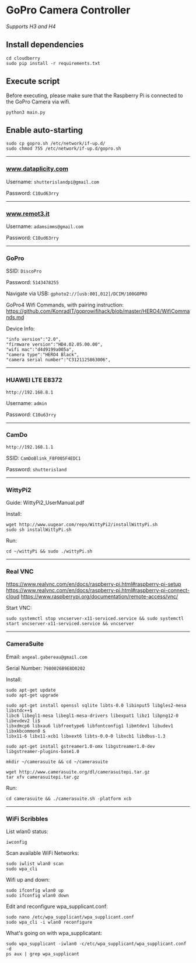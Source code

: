 # GoPro Camera Controller
_Supports H3 and H4_

## Install dependencies

    cd cloudberry
    sudo pip install -r requirements.txt

## Execute script

Before executing, please make sure that the Raspberry Pi is connected to the GoPro Camera via wifi.

    python3 main.py

## Enable auto-starting

    sudo cp gopro.sh /etc/network/if-up.d/
    sudo chmod 755 /etc/network/if-up.d/gopro.sh

---

### www.dataplicity.com

Username: `shutterislandpi@gmail.com`

Password: `C10ud63rry`

---

### www.remot3.it

Username: `adamsimms@gmail.com`

Password: `C10ud63rry`

---

### GoPro
SSID: `DiscoPro`

Password: `5143478255`

Navigate via USB: `gphoto2://[usb:001,012]/DCIM/100GOPRO`

GoPro4 Wifi Commands, with pairing instruction: 
    https://github.com/KonradIT/goprowifihack/blob/master/HERO4/WifiCommands.md

Device Info:

    "info version":"2.0",
    "firmware version":"HD4.02.05.00.00",
    "wifi mac":"d4d9199a005a",
    "camera type":"HERO4 Black",
    "camera serial number":"C3121125863006",

---

### HUAWEI LTE E8372

    http://192.168.8.1

Username: `admin`

Password: `C10u63rry`

---

### CamDo

    http://192.168.1.1

SSID: `CamDoBlink_F8F005F4EDC1`

Password: `shutterisland`

---

### WittyPi2
Guide: WittyPi2_UserManual.pdf

Install:

    wget http://www.uugear.com/repo/WittyPi2/installWittyPi.sh
    sudo sh installWittyPi.sh

Run:

    cd ~/wittyPi && sudo ./wittyPi.sh

---

### Real VNC

https://www.realvnc.com/en/docs/raspberry-pi.html#raspberry-pi-setup
https://www.realvnc.com/en/docs/raspberry-pi.html#raspberry-pi-connect-cloud
https://www.raspberrypi.org/documentation/remote-access/vnc/

Start VNC:

    sudo systemctl stop vncserver-x11-serviced.service && sudo systemctl start vncserver-x11-serviced.service && vncserver

---

### CameraSuite

Email: `angeal.gabereau@gmail.com`

Serial Number: `7980026B9E8D0202`

Install:

    sudo apt-get update
    sudo apt-get upgrade
  
    sudo apt-get install openssl sqlite libts-0.0 libinput5 libgles2-mesa libstdc++$
    libc6 libegl1-mesa libegl1-mesa-drivers libexpat1 libz1 libpng12-0 libevdev2 li$
    libxdmcp6 libxau6 libfreetype6 libfontconfig1 libmtdev1 libudev1 libxkbcommon0 $
    libx11-6 libx11-xcb1 libxext6 libts-0.0-0 libxcb1 libdbus-1.3

    sudo apt-get install gstreamer1.0-omx libgstreamer1.0-dev libgstreamer-plugins-base1.0

    mkdir ~/camerasuite && cd ~/camerasuite

    wget http://www.camerasuite.org/dl/camerasuitepi.tar.gz
    tar xfv camerasuitepi.tar.gz

Run:
    
    cd camerasuite && ./camerasuite.sh -platform xcb

---

### WiFi Scribbles

List wlan0 status:

    iwconfig

Scan available WiFi Networks:

    sudo iwlist wlan0 scan
    sudo wpa_cli

Wifi up and down:

    sudo ifconfig wlan0 up
    sudo ifconfig wlan0 down

Edit and reconfigure wpa_supplicant.conf:

    sudo nano /etc/wpa_supplicant/wpa_supplicant.conf
    sudo wpa_cli -i wlan0 reconfigure

What's going on with wpa_supplicatant:
    
    sudo wpa_supplicant -iwlan0 -c/etc/wpa_supplicant/wpa_supplicant.conf -d
    ps aux | grep wpa_supplicant
